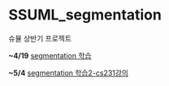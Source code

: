 # SSUML_segmentation
슈뮬 상반기 프로젝트

**~4/19** [segmentation 학습](https://github.com/lhju4e/TIL/blob/master/4_23_segmentation.ipynb)

**~5/4** [segmentation 학습2-cs231강의](https://github.com/lhju4e/SSUML_segmentation/blob/master/detection%26segmentation.ipynb)
